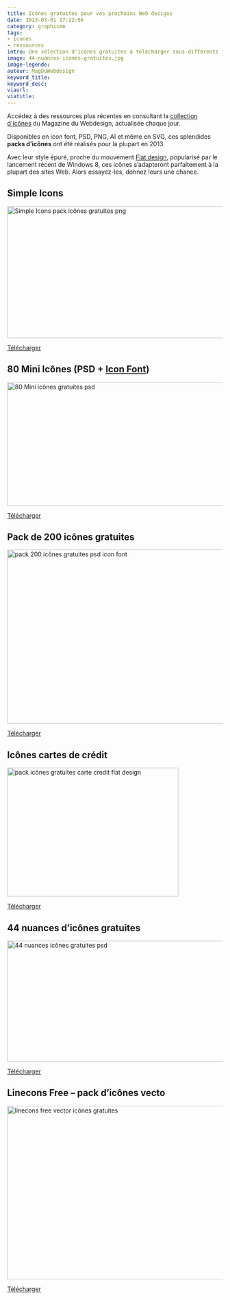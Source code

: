 ```yaml
---
title: Icônes gratuites pour vos prochains Web designs
date: 2013-03-01 17:22:56
category: graphisme
tags:
- icones
- ressources
intro: Une sélection d'icônes gratuites à télécharger sous différents formats. Il y en a pour tout les goûts – logos, applications mobiles, réseaux sociaux, pictogrammes, etc.
image: 44-nuances-icones-gratuites.jpg
image-legende:
auteur: MagDuWebdesign
keyword_title:
keyword_desc:
viaurl:
viatitle:
---
```

<p class="panel radius">Accédez à des ressources plus récentes en consultant la <a href="http://www.magazineduwebdesign.com/ressources/icones/">collection d'icônes</a> du Magazine du Webdesign, actualisée chaque jour.</p>
<p>Disponibles en icon font, PSD, PNG, AI et même en SVG, ces splendides <strong>packs d’icônes</strong> ont été réalisés pour la plupart en 2013.</p>
<p>Avec leur style épuré, proche du mouvement <a title="Comment aborder le flat design en 2013 ? 23 exemples à suivre" href="http://magazineduwebdesign.com/flat-design-23-exemples">Flat design</a>, popularisé par le lancement récent de Windows 8, ces icônes s’adapteront parfaitement à la plupart des sites Web. Alors essayez-les, donnez leurs une chance.</p>
<h2>Simple Icons</h2>
<p><img class="alignnone size-full wp-image-3675" title="Simple Icons pack icônes gratuites png" src="https://s3-eu-west-1.amazonaws.com/mdw-images/large/Simple-Icons-pack-icones-gratuites-png.jpg" alt="Simple Icons pack icônes gratuites png" width="555" height="307"></p>
<a class="button primary radius" href="http://simpleicons.org/" target="_blank">Télécharger</a>
<h2>80 Mini Icônes (PSD + <a title="22 icon Fonts gratuites – La grosse liste" href="http://magazineduwebdesign.com/icon-font-gratuite">Icon Font</a>)</h2>
<p><img class="alignnone size-full wp-image-3671" title="80 Mini icônes gratuites psd" src="https://s3-eu-west-1.amazonaws.com/mdw-images/large/80-Mini-Icones-gratuites-psd.jpg" alt="80 Mini icônes gratuites psd" width="555" height="288"></p>
<a class="button primary radius" href="http://www.premiumpixels.com/freebies/80-mini-icons-psd-icon-font/" target="_blank">Télécharger</a>
<h2 id="screenshot-title">Pack de 200 icônes gratuites</h2>
<p><img class="alignnone size-full wp-image-3673" title="pack 200 icônes gratuites psd icon font" src="https://s3-eu-west-1.amazonaws.com/mdw-images/large/pack-200-icones-gratuites-psd-icon-font.jpg" alt="pack 200 icônes gratuites psd icon font" width="555" height="405"></p>
<a class="button primary radius" href="http://dribbble.com/shots/951731-200-Free-Glyphs" target="_blank">Télécharger</a>
<h2>Icônes cartes de crédit</h2>
<p><img class="alignnone size-full wp-image-3674" title="pack icônes gratuites carte credit flat design" src="https://s3-eu-west-1.amazonaws.com/mdw-images/large/pack-icones-gratuites-carte-credit-flat-design.jpg" alt="pack icônes gratuites carte credit flat design" width="400" height="300"></p>
<a class="button primary radius" href="http://dribbble.com/shots/952897-Freebie-Flat-Credit-Cards" target="_blank">Télécharger</a>
<h2 id="screenshot-title">44 nuances d’icônes gratuites</h2>
<p><img class="alignnone size-full wp-image-3680" title="44 nuances icônes gratuites psd" src="https://s3-eu-west-1.amazonaws.com/mdw-images/large/44-nuances-icones-gratuites.jpg" alt="44 nuances icônes gratuites psd" width="555" height="282"></p>
<a class="button primary radius" href="http://dribbble.com/shots/885207-44-Shades-of-Free-Icons" target="_blank">Télécharger</a>
<h2>Linecons Free – pack d’icônes vecto</h2>
<p><img class="alignnone size-full wp-image-3672" title="linecons free vector icônes gratuites" src="https://s3-eu-west-1.amazonaws.com/mdw-images/large/linecons-free-vector-icones-gratuites.jpg" alt="linecons free vector icônes gratuites" width="555" height="404"></p>
<a class="button primary radius" href="http://designmodo.com/linecons-free/" target="_blank">Télécharger</a>
